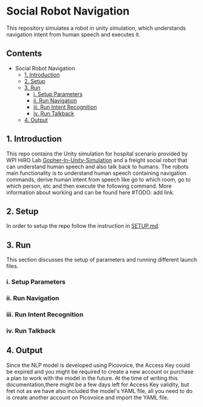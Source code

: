 # Social Robot Navigation
This repository simulates a robot in unity simulation, which understands navigation intent from human speech and executes it.

## Contents
- Social Robot Navigation
  - [1. Introduction](#1-introduction)
  - [2. Setup](#2-setup)
  - [3. Run](#3-run)
    - [i. Setup Parameters](#i-setup-parameters)
    - [ii. Run Navigation](#ii-run-navigation)
    - [iii. Run Intent Recognition](#iii-run-intent-recognition)
    - [iv. Run Talkback](#iv-run-talkback)
  - [4. Output](#4-output)

## 1. Introduction
This repo contains the Unity simulation for hospital scenario provided by WPI HiRO Lab [Gopher-In-Unity-Simulation](https://github.com/hiro-wpi/Gopher-In-Unity-Simulation) and a freight social robot that can understand human speech and also talk back to humans. The robots main functionality is to understand human speech containing navigation commands, derive human intent from speech like go to which room, go to which person, etc and then execute the following command. More information about working and can be found here #TODO: add link.

## 2. Setup
In order to setup the repo follow the instruction in [SETUP.md]().

## 3. Run
This section discusses the setup of parameters and running different launch files.

### i. Setup Parameters


### ii. Run Navigation


### iii. Run Intent Recognition


### iv. Run Talkback


## 4. Output

Since the NLP model is developed using Picovoice, the Access Key could be expired and you might be required to create a new account or purchase a plan to work with the model in the future. At the time of writing this documentation,there might be a few days left for Access Key validity, but fret not as we have also included the model's YAML file, all you need to do is create another account on Picovoice and import the YAML file. 
